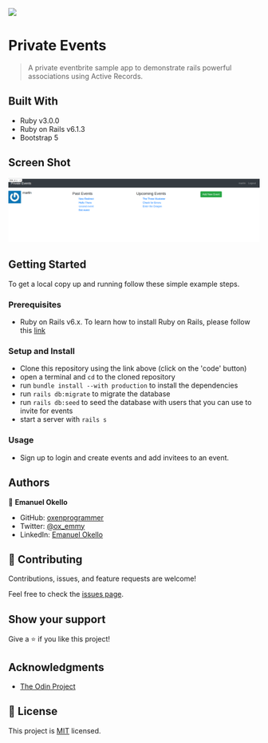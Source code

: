 ![](https://img.shields.io/badge/Microverse-blueviolet)

# Private Events

> A private eventbrite sample app to demonstrate rails powerful associations using Active Records.

## Built With

- Ruby v3.0.0
- Ruby on Rails v6.1.3
- Bootstrap 5

## Screen Shot
![screenshot](./private_events.png)

## Getting Started

To get a local copy up and running follow these simple example steps.

### Prerequisites

- Ruby on Rails v6.x. To learn how to install Ruby on Rails, please follow this [link](https://guides.rubyonrails.org/getting_started.html)

### Setup and Install

- Clone this repository using the link above (click on the 'code' button)
- open a terminal and `cd` to the cloned repository
- run `bundle install --with production` to install the dependencies
- run `rails db:migrate` to migrate the database
- run `rails db:seed` to seed the database with users that you can use to invite for events
- start a server with `rails s`

### Usage

- Sign up to login and create events and add invitees to an event.

## Authors

👤 **Emanuel Okello**

- GitHub: [oxenprogrammer](https://github.com/oxenprogrammer)
- Twitter: [@ox_emmy](https://twitter.com/ox_emmy)
- LinkedIn: [Emanuel Okello](https://www.linkedin.com/in/emanuel-okello/)

## 🤝 Contributing

Contributions, issues, and feature requests are welcome!

Feel free to check the [issues page](https://github.com/oxenprogrammer/private-events/issues).

## Show your support

Give a ⭐️ if you like this project!

## Acknowledgments

- [The Odin Project](https://www.theodinproject.com/courses/ruby-on-rails/lessons/authentication)


## 📝 License

This project is [MIT](LICENSE) licensed.